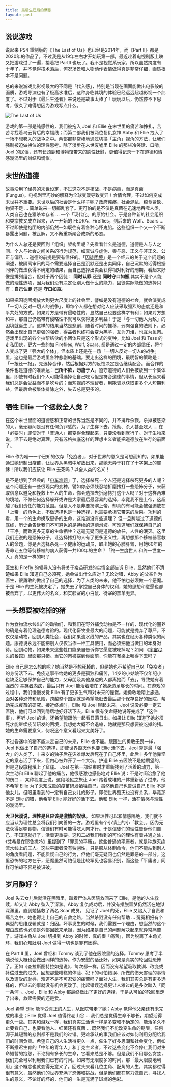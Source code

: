 ```yaml
---
title: 最后生还后的惆怅
layout: post
---
```


## 说说游戏

说起来 PS4 重制版的《The Last of Us》也已经是2014年，而《Part II》都是2020年的作品了。不过我是从19年左右才开始玩第一部，最近趁着电视剧版上映又把游戏过了一遍，接着把 PartII 也玩了。我不是视觉系玩家，所以虽然跨度有十年了，并不觉得技术落后，何况场景和人物动作表情做得真是非常仔细，画质根本不是问题。

总的来说游戏比影视最大的不同是「代入感」，特别是当现在画面能做出电影般的画质，游戏导演也有了极高水准后，这种身临其境的体验已经远远超越影视一个纬度了。不过对于《最后生还者》来说还是故事太棒了！玩玩以后，仍然停不下思考，很久了难得想因为游戏写点什么。

![The Last of Us](http://villim.github.io/img/2024/the-last-of-us.jpg)

游戏的第一部是纯感性的，我们被拖入 Joel 和 Ellie 在末世里的痛苦和挣扎，苦苦寻找着乌云背后的幸福线；而第二部我们被两位复仇女神 Abby 和 Ellie 拽入了一场不想卷入的战争之中。两部都非常棒地通过切换「主角」视角的方法，让我们强制被迫做换位的理性思考。除了漫步在末世废墟里 Ellie 的那些冷笑话、口哨，Joel 的民谣，还有长颈鹿和博物馆带来的感性抚慰，更值得记录一下在道德和情感漩涡里的纠结和惆怅。

## 末世的道德

故事沿用了经典的末世设定，不过这次不是核战、不是病毒，而是真菌(Fungus)。电视剧里巧妙的解释为全球变暖导致变异！合情合理，不过如何变成末世并不重要。末世以后的社会是什么样子呢？政府瘫痪、社会混乱、粮食紧缺、物资不足 … 简单说来一切都乱套了。更可怕的是不仅是真菌在迅速地吞噬人类，人类自己也在猎杀幸存者 ... 一个「现代化」的原始社会。于是各种新的社会组织和类宗教又成立起来，从一开始的 FEDRA、Fireflies，到后来的 Wolf、Scars ... 不过即使是抱团的内部仍然一如既往有着各种心怀鬼胎。这些组织一个又一个不断暴露出问题，被瓦解，又不断重新聚合成新的形态。

为什么人总还是要回到「组织」架构里呢？先看看什么是道德，道德是人与人之间、个人与社会之间关系的行为规范，如真诚与虚伪、善与恶、正义与非正义、公正与偏私 ... 道德的前提是要有信任的。「[囚徒困境](https://www.wikiwand.com/zh-hans/articles/%E5%9B%9A%E5%BE%92%E5%9B%B0%E5%A2%83)」是一个经典的关于这个问题的阐述，被隔离审讯的两个需要选择自己是沉默还是出卖同伴，自己沉默的话得根据同伴的做法获得不确定的结果，而自己选择出卖会获得相对利好的刑期。看起来好像是排列组合，但对于两个囚徒： **同时认罪** 还是 **同时守口如瓶** 其实不是个人能做的理性选项，因为我们没有决定让别人做什么的能力，囚徒实际能做的选择只有：**自己认罪** 还是 **守口如瓶**。

如果把囚徒困境放大到更大尺度上的社会里，譬如是没有道德的社会，就会演变成「一切人反对一切人的战争」，即每个人都在想对他人应该采取强烈的态度还是和平共处的方式。如果对方是带有侵略性的，显然自己也要这样才有利；如果对方想和平，那自己仍然带有侵略性不就可以获得更多利益！于是「与一切他人为敌」的困境就诞生了。这样的结果当然是悲剧，随着时间的推移，弱肉强食的法则下，必然会出现比自己更强的强者，得益者也终将会变为羔羊，互为刀俎，也互为鱼肉。游戏里出现的各个拉帮结伙的小团体只是这个形式的变种，比如 Joel 和 Tess 的走私团伙，更大一些的如 Fireflies, Wolf, Scars, 都是通过一定的内部信任，将个人变成了更「强大的个体」，但本质上还是在一场「一切人反对一切人的战争」里，这也是最后游戏里各种悲剧的基础。要走出这样的困境，最明智的策略是：「一报还一报」。先选择合作，然后根据对方的反馈决定是否继续配合。而合作的条件也是道德的准表达：**己所不欲，勿施于人**。遵守道德的人们会被放到一个集体里，即使有时我们个人可能得选择让自己吃亏但是符合道德的事情，但从长远来看我们总是会受益而不是吃亏的；而短视的不理智者，用欺骗以获取更多个人短期利益，但最后会被集体排除之外，失去总是更多的。

## 牺牲 Ellie 一个拯救全人类？

在这个末世里面的道德感和正常的世界当然是不同的，并不排斥杀戮。杀掉被感染的人，毫无疑问是没有任何负罪感的。为了生存下去，抢劫、杀人甚至吃人 … 在「必要时」即使对于「普通人」都变得合理起来，只要没看到就行了。对于生物来说，活下去是绝对真理，只有苏格拉底这样的理想主义者能把道德放在生存的前面了。

Ellie 作为唯一一个已知的仅存「免疫者」，对于世界的意义是可想而知的，如果能通过她研制出疫苗，让世界从黑暗中解放出来，那她无异于钉在了十字架上的耶稣！所以我们应该让 Ellie 去死吗？以全人类的名义！

是不是想到了经典的「[电车难题](https://www.wikiwand.com/zh-hans/articles/%E6%9C%89%E8%BD%A8%E7%94%B5%E8%BD%A6%E9%9A%BE%E9%A2%98)」了，选择杀死一个人还是选择杀死更多的人呢？这个问题还有一些很现实的变种，譬如你必须残忍地折磨拷打一些恐怖分子，来获取信息以避免和挽救上千人的生命，你会选择去折磨拷打这个人吗？对于这样两难的境地，不做任何选择躲开或许是大家最后最容易的选择，毕竟我不是上帝，这超越了我们责任的能力范围。但是人不是非要扮演上帝，却真的有可能会被强迫放在「上帝」的角色上，不做选择也是一种选择，也需要承担它带来的后果。功利的看，用一个的生命换取更多的生命，这难道没有些道理？ 但一旦跨越过了道德的底线，历史会告诉我们不可避免的是持续的道德滑坡。可难道我们就保持自己的「干净」而致更多无辜的生命牺牲？这毫无疑问是道德的放任，人性的泯灭。这里我们还说的是恐怖分子，让选择拷打的人有了更多正义性，再想想那个移植器官救人的命题，你是否选择杀死一个健康的运动员，取出她的心肺肝肾，用她60年的寿命让五位等待移植的病人获得一共100年的生命？「终一生度世人 和终一世度一人」真的是一样的吗？

医生和 Firefly 的领导人没有将关于疫苗研发的实情全部告诉 Ellie，显然他们不清楚如果 Ellie 知道自己必须死，她会做出什么应对？无论对错，Abby 的父亲作为医生，很勇敢的做出了自己的选择，为了人类的未来，他不怕也必须做一个恶魔。于是 Ellie 的生死被决定了，她失去了掌控自己身体的权利，她的思想和意愿也都被舍弃了，以更伟大的名义，和实验室的小白鼠、待宰的羔羊无异。

## 一头想要被吃掉的猪

作为食物流水线出产的动物们，和我们在野外捕食动物是不一样的，现代化的圈养的确是有着伦理道德考验的。现代化畜牧业最大的问题，可能就是抛弃了尊严。不仅仅是动物，回到人类社会，我们如果流水线的产品，其实也在经历各种类似的问题。康德说永远不能把别人仅仅当作一种工具使用，而必须把他当做目的本身对待。回到动物，如果未来这些牲口能亲自告诉你它愿意被吃掉呢？如同 《[宇宙尽头的餐馆](https://book.douban.com/subject/10488563/)》里面那只猪。当它的肉被摆到你面前，你能在餐桌上咽得下去吗？

Ellie 自己是怎么想的呢？她当然是不想死掉的，但是她也不希望自己以「免疫者」的身份活下去。免疫这事带给她的更多是孤独和痛苦，14岁的小姑娘不仅年纪小也缺乏足够保护自己的能力，父母朋及其他身边的人都离她而「去」，导致她有着强烈的 [幸存者内疚](https://www.wikiwand.com/zh-hans/articles/%E5%B9%B8%E5%AD%98%E8%80%85%E5%86%85%E7%96%9A)，最后只有 Joel 能活着陪在了她身边足够长的时间。在游戏的过程中，我们慢慢发觉 Ellie 有了更多生气和对未来的憧憬。她勇敢地踏上旅途，面对各种恐怖和危险，跨越整个国家就是希望能赶去最后那个保存良好的医院，帮助完成疫苗的研究。接近终点时，Ellie 和 Joel 聊起未来，Jeol 说没必要一定去医院，他们可以回到隐居地好好活下去。Ellie 很有使命感地说等完成了「这件事」，再听 Jeol 的话，还希望能跟他一起看日落日出。如果让 Ellie 知道了她必须死才能继续疫苗研发的困境，我想她大概不会退缩，她就是那只想要被吃掉的猪。她的生命需要意义，何况这个意义看起来太美好了。

不过昏迷中的猪不能决定自己的未来，Ellie 也不能。跟医生的勇敢无畏一样，Jeol 也做出了自己的选择，即使世界毁灭他也要 Ellie 活下去。Jeol 算是最「强大」的人类了，十来岁的独子后在灾难爆发后死在了自己怀里，此后十多年他靠坚定的意志活了下来，但内心被炸开了一个大坑。护送 Ellie 去医院不是他期望的，但是这段旅程填上了窟窿。 Joel 在第一部结束时才重新找到了活着的动力，第一次主动和 Ellie 聊起了他的痛苦，他很感激也感伤地对 Ellie 说：不是时间治愈了他的伤口 … 某种程度上说，这段地狱之旅让 Joel 踏着成堆的尸体重新活了过来，他不希望 Ellie 为了未知成败的疫苗研发牺牲自己，虽然他自己也告诫自己 Ellie 不是他女儿，但眼里看到的一定有自己女儿的影子。即使世界毁灭也没有关系，毕竟那不是 Ellie 的错，他希望 Ellie 能好好的活下去。他和 Ellie 一样，活在情感与理性的漩涡里。

**大卫休谟说，理性是且应该是激情的奴隶。** 如果理性可以和情感隔绝，我们就不应当认为理性总会将我们引向善的一方。游戏里有个小镇上的小「教会」，因为无法获得足够食物，信徒们有时可能得吃人肉才行。于是信徒们的理性告诉他们自己，不知道就好了，活着更重要。这和二战我们看到的可怕的理性有着共通之处，《艾希曼在耶鲁撒冷》里提到了「罪恶的平庸」。这些普通的平庸者，就是种族灭绝流水线上的工人。这些平庸者没有独创性，只是服从体制命令，他们不能站到别人的角度看问题，不能质疑自己的行为，但他们毫无疑问也仍然是罪恶的一部分。这里恐怖的地方在于，恶魔虽然可怕但是比较罕见也容易识别，而这些「平庸者」同样可怕却不容易被识破。

## 岁月静好？

Joel 失去女儿后就活在黑暗里，踏着尸体从医院救回来了 Ellie，是他的人生救赎，却又让 Abby 坠入了深渊。Abby 复仇成功后，并没有摆脱噩梦仍然活在地狱深渊里，直到她拯救了两名 Scar 成员。 见证了 Joel 的死，Ellie 又陷入了自责和痛苦之中，她也得走上自己的自救之路，当然杀戮没有任何帮助 … 冤冤相报有个典型的思维逻辑就是：归因。坏事发生的时候，我们需要一个理由，想当然的这个理由应该也必须是外部因数来承担，因为如果是自己的问题解决起来就异常痛苦了。游戏主角从 Joel 切换到 Abby 的时候，真的很「痛苦」，因为脱离了主角光环，我们心知肚明 Joel 做得一切也是罪有因得。

在 Part II 里，Joel 曾经和 Tommy 谈到了他在医院里的选择。Tommy 思考了半响说他大概也会做出同样的选择。作为安慰的话还好，如果是真实的轮回就恐怖了。正如《查拉斯图特拉如是说》，每次都一样，因而没有希望吸取教训、改变或补偿过去的过失。回想那些糟糕的体验、犯下的可怕错误、所做的伤天害理的事情以及遭受的耻辱，难道不是不可忍受的痛苦吗？面对人生，我们其实总是有更多选择的，但过去的事就没有机会更改了。比起错误选择更让人难过的是多次踏入「同一条河」。Joel、Ellie 和 Abby 都最终做出了更好的选择，于是从可怕的轮回里走了出来，救赎需要的还是爱。

Joel 希望 Ellie 能享受真正的人生，从医院带走了她；Abby 觉得他父亲还有未完成的事业；Ellie 觉得 Joel 值得终老山谷 … 我们总是觉得生命不够长，期望活得更久一些。其实和游戏一样，我们真实生活也一样是多变和不确定的，能活多久不止要看自己，也要看他人、细菌还有真菌 … 既然我们不能改变生命的期限，任何源于其短暂的悲剧都不是我们的过错。更难承认的事我们应该对如何利用分配给我们的时间负责。希望自己的人生活得更久一点，催生了好多思潮和社会变化，例如不断推迟生育的「中年的青年人」和丁克主义者，不过这些变化不会停止我们对生命短暂的抱怨，不论拥有多长的生命，它看来总是不够。但是我们不用那么贪婪，我们完全可以利用我们已有的时间。如果有无限度多的时间，那「最大限度地利用」这个概念也就变得无意义了。回过头来看几位主角、配角的人生，其实都过得很有意义，虽然他们的世界充满了恐怖和挑战，但是他们都在努力做自己，寻找人生的意义，不论好的坏的，他们的一生是充满了斑斓的色彩。


